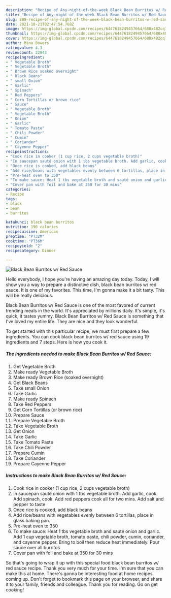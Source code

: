 ```yaml
---
description: "Recipe of Any-night-of-the-week Black Bean Burritos w/ Red Sauce"
title: "Recipe of Any-night-of-the-week Black Bean Burritos w/ Red Sauce"
slug: 889-recipe-of-any-night-of-the-week-black-bean-burritos-w-red-sauce
date: 2021-10-21T02:47:54.768Z
image: https://img-global.cpcdn.com/recipes/6447618249457664/680x482cq70/black-bean-burritos-w-red-sauce-recipe-main-photo.jpg
thumbnail: https://img-global.cpcdn.com/recipes/6447618249457664/680x482cq70/black-bean-burritos-w-red-sauce-recipe-main-photo.jpg
cover: https://img-global.cpcdn.com/recipes/6447618249457664/680x482cq70/black-bean-burritos-w-red-sauce-recipe-main-photo.jpg
author: Mina Bowers
ratingvalue: 4.3
reviewcount: 22943
recipeingredient:
- " Vegetable Broth"
- " Vegetable Broth"
- " Brown Rice soaked overnight"
- " Black Beans"
- " small Onion"
- " Garlic"
- " Spinach"
- " Red Peppers"
- " Corn Tortillas or brown rice"
- " Sauce"
- " Vegetable Broth"
- " Vegetable Broth"
- " Onion"
- " Garlic"
- " Tomato Paste"
- " Chili Powder"
- " Cumin"
- " Coriander"
- " Cayenne Pepper"
recipeinstructions:
- "Cook rice in cooker (1 cup rice, 2 cups vegetable broth)"
- "In saucepan sauté onion with 1 tbs vegetable broth. Add garlic, cook. Add spinach, cook. Add red peppers cook all for two mins. Add salt and pepper to taste"
- "Once rice is cooked, add black beans"
- "Add rice/beans with vegetables evenly between 6 tortillas, place in glass baking pan."
- "Pre-heat oven to 350"
- "To make sauce: Heat 1 tbs vegetable broth and sauté onion and garlic. Add 1 cup vegetable broth, tomato paste, chili powder, cumin, coriander, and cayenne pepper. Bring to boil then reduce heat immediately. Pour sauce over all burritos"
- "Cover pan with foil and bake at 350 for 30 mins"
categories:
- Recipe
tags:
- black
- bean
- burritos

katakunci: black bean burritos 
nutrition: 190 calories
recipecuisine: American
preptime: "PT32M"
cooktime: "PT36M"
recipeyield: "2"
recipecategory: Dinner

---
```



![Black Bean Burritos w/ Red Sauce](https://img-global.cpcdn.com/recipes/6447618249457664/680x482cq70/black-bean-burritos-w-red-sauce-recipe-main-photo.jpg)

Hello everybody, I hope you're having an amazing day today. Today, I will show you a way to prepare a distinctive dish, black bean burritos w/ red sauce. It is one of my favorites. This time, I'm gonna make it a bit tasty. This will be really delicious.

Black Bean Burritos w/ Red Sauce is one of the most favored of current trending meals in the world. It's appreciated by millions daily. It's simple, it's quick, it tastes yummy. Black Bean Burritos w/ Red Sauce is something that I've loved my entire life. They are nice and they look wonderful.




To get started with this particular recipe, we must first prepare a few ingredients. You can cook black bean burritos w/ red sauce using 19 ingredients and 7 steps. Here is how you cook it.

<!--inarticleads1-->

##### The ingredients needed to make Black Bean Burritos w/ Red Sauce:

1. Get  Vegetable Broth
1. Make ready  Vegetable Broth
1. Make ready  Brown Rice (soaked overnight)
1. Get  Black Beans
1. Take  small Onion
1. Take  Garlic
1. Make ready  Spinach
1. Take  Red Peppers
1. Get  Corn Tortillas (or brown rice)
1. Prepare  Sauce
1. Prepare  Vegetable Broth
1. Take  Vegetable Broth
1. Get  Onion
1. Take  Garlic
1. Take  Tomato Paste
1. Take  Chili Powder
1. Prepare  Cumin
1. Take  Coriander
1. Prepare  Cayenne Pepper




<!--inarticleads2-->

##### Instructions to make Black Bean Burritos w/ Red Sauce:

1. Cook rice in cooker (1 cup rice, 2 cups vegetable broth)
1. In saucepan sauté onion with 1 tbs vegetable broth. Add garlic, cook. Add spinach, cook. Add red peppers cook all for two mins. Add salt and pepper to taste
1. Once rice is cooked, add black beans
1. Add rice/beans with vegetables evenly between 6 tortillas, place in glass baking pan.
1. Pre-heat oven to 350
1. To make sauce: Heat 1 tbs vegetable broth and sauté onion and garlic. Add 1 cup vegetable broth, tomato paste, chili powder, cumin, coriander, and cayenne pepper. Bring to boil then reduce heat immediately. Pour sauce over all burritos
1. Cover pan with foil and bake at 350 for 30 mins




So that's going to wrap it up with this special food black bean burritos w/ red sauce recipe. Thank you very much for your time. I'm sure that you can make this at home. There's gonna be interesting food at home recipes coming up. Don't forget to bookmark this page on your browser, and share it to your family, friends and colleague. Thank you for reading. Go on get cooking!
